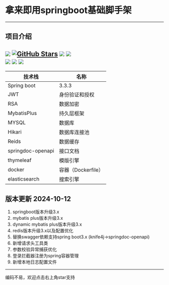 # 拿来即用springboot基础脚手架

---
项目介绍
---
[![](https://img.shields.io/badge/-@remaindertime-FC5531?style=flat&logo=csdn&logoColor=FC5531&labelColor=424242)](https://blog.csdn.net/qq_39818325?type=blog)
[![GitHub Stars](https://img.shields.io/github/stars/RemainderTime/spring-boot-base-demo?style=social)](https://github.com/RemainderTime/spring-boot-base-demo)
![](https://img.shields.io/badge/jdk-1.8+-blue.svg)
![](https://img.shields.io/badge/springboot-3.3.3-{徽标颜色}.svg)   
![](https://img.shields.io/badge/springdoc-2.6.0-{徽标颜色}.svg)
![](https://img.shields.io/badge/elasticsearch-8.16.0-005571.svg)
![](https://img.shields.io/badge/redis-3.3.3-FF4438.svg)
---


技术栈     |  名称
-------- | -----
Spring boot | 3.3.3
JWT  | 身份验证和授权
RSA  | 数据加密
MybatisPlus  | 持久层框架
MYSQL | 数据库
Hikari | 数据库连接池
Reids | 数据缓存
springdoc-openapi | 接口文档
thymeleaf | 模版引擎
docker | 容器（Dockerfile）
elasticsearch | 搜索引擎

版本更新 2024-10-12
---
1. springboot版本升级3.x
2. mybatis plus版本升级3.x
3. dynamic mybatis plus版本升级3.x
4. redis版本升级3.x以及配置优化
5. 替换swagger依赖支持spring boot3.x (knife4j->springdoc-openapi)
6. 新增请求头工具类
7. 参数校验异常捕获优化
8. 登录拦截器注册为spring容器管理 
9. 新增本地日志配置文件

---
编码不易，欢迎点击右上角star支持


